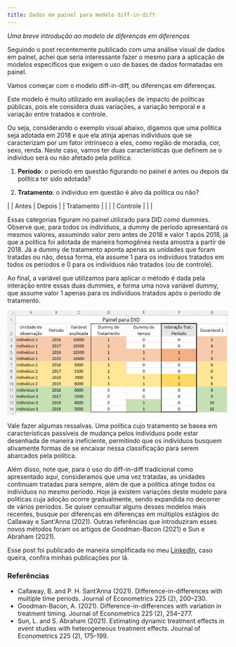 ```yaml
---
title: Dados em painel para modelo diff-in-diff
---
```


*Uma breve introdução ao modelo de diferenças em diferenças*

Seguindo o post recentemente publicado com uma análise visual de dados em painel, achei que seria interessante fazer o mesmo para a aplicação de modelos específicos que exigem o uso de bases de dados formatadas em painel. 

Vamos começar com o modelo diff-in-diff, ou diferenças em diferenças. 

Este modelo é muito utilizado em avaliações de impacto de políticas públicas, pois ele considera duas variações, a variação temporal e a variação entre tratados e controle. 

Ou seja, considerando o exemplo visual abaixo, digamos que uma política seja adotada em 2018 e que ela atinja apenas indivíduos que se caracterizam por um fator intrínseco a eles, como região de moradia, cor, sexo, renda. Neste caso, vamos ter duas características que definem se o indivíduo será ou não afetado pela política:

1) **Período**: o período em questão figurando no painel é antes ou depois da política ter sido adotada?

2) **Tratamento**: o indivíduo em questão é alvo da política ou não?

|  | Antes | Depois |
| Tratamento | | |
| Controle | | |

Essas categorias figuram no painel utilizado para DID como dummies. Observe que, para todos os indivíduos, a dummy de período apresentará os mesmos valores, assumindo valor zero antes de 2018 e valor 1 após 2018, já que a política foi adotada de maneira homogênea nesta amostra a partir de 2018. Já a dummy de tratamento aponta apenas as unidades que foram tratadas ou não, dessa forma, ela assume 1 para os indivíduos tratados em todos os períodos e 0 para os indivíduos não tratados (ou de controle).

Ao final, a variável que utilizamos para aplicar o método é dada pela interação entre essas duas dummies, e forma uma nova variável dummy, que assume valor 1 apenas para os indivíduos tratados após o período de tratamento.


![print-did](/assets/painel-did2.png)

Vale fazer algumas ressalvas. Uma política cujo tratamento se basea em características passíveis de mudança pelos indivíduos pode estar desenhada de maneira ineficiente, permitindo que os indivíduos busquem ativamente formas de se encaixar nessa classificação para serem abarcados pela política.

Além disso, note que, para o uso do diff-in-diff tradicional como apresentado aqui, consideramos que uma vez tratadas, as unidades continuam tratadas para sempre, além de que a política atinge todos os indivíduos no mesmo período. Hoje já existem variações deste modelo para políticas cuja adoção ocorre gradualmente, sendo expandida no decorrer de vários períodos. Se quiser consultar alguns desses modelos mais recentes, busque por diferenças em diferenças em múltiplos estágios do Callaway e Sant'Anna (2021). Outras referências que introduziram esses novos métodos foram os artigos de Goodman-Bacon (2021) e Sun e Abraham (2021).

Esse post foi publicado de maneira simplificada no meu [LinkedIn](https://www.linkedin.com/in/natalia-sarellas/), caso queira, confira minhas publicações por lá.

### Referências

* Callaway, B. and P. H. Sant’Anna (2021). Difference-in-differences with multiple time periods. Journal of Econometrics 225 (2), 200–230.
* Goodman-Bacon, A. (2021). Difference-in-differences with variation in treatment timing. Journal of Econometrics 225 (2), 254–277.
* Sun, L. and S. Abraham (2021). Estimating dynamic treatment effects in event studies with heterogeneous treatment effects. Journal of Econometrics 225 (2), 175–199.
